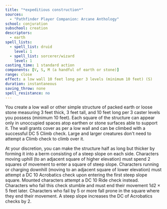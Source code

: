 ```yaml
---
title: "*expeditious construction*"
sources:
  - "Pathfinder Player Companion: Arcane Anthology"
school: conjuration
subschool: creation
descriptors:
  - earth
spell_lists:
  - spell_list: druid
    level: 1
  - spell_list: sorcerer/wizard
    level: 1
casting_time: 1 standard action
components: [V, S, M (a handful of earth or stone)]
range: close
effect: a low wall 10 feet long per 3 levels (minimum 10 feet) (S)
duration: instantaneous
saving_throw: none
spell_resistance: no
---
```


You create a low wall or other simple structure of packed earth or loose stone measuring 3 feet thick, 3 feet tall, and 10 feet long per 3 caster levels you possess (minimum 10 feet). Each square of the structure can appear only in unoccupied spaces atop earthen or stone surfaces able to support it. The wall grants cover as per a low wall and can be climbed with a successful DC 5 Climb check. Large and larger creatures don't need to attempt a Climb check to climb over it.

At your discretion, you can make the structure half as long but thicker by forming it into a berm consisting of a steep slope on each side. Characters moving uphill (to an adjacent square of higher elevation) must spend 2 squares of movement to enter a square of steep slope. Characters running or charging downhill (moving to an adjacent square of lower elevation) must attempt a DC 10 Acrobatics check upon entering the first steep slope square. Mounted characters attempt a DC 10 Ride check instead. Characters who fail this check stumble and must end their movement 1d2 × 5 feet later. Characters who fail by 5 or more fall prone in the square where they end their movement. A steep slope increases the DC of Acrobatics checks by 2.
